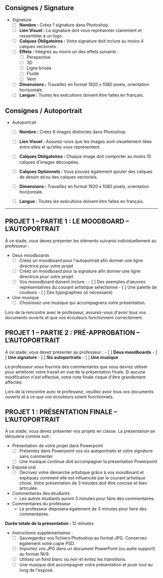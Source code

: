 ## Consignes / Signature
* Signature
    - [ ] **Nombre :** Créez 1 signature dans Photoshop.
    - [ ] **Lien Visuel :** La signature doit vous représenter clairement et ressembler à un logo.
    - [ ] **Calques Obligatoires :** Votre signature doit inclure au moins 4 calques vectoriels.
    - [ ] **Effets :** Intégrez au moins un des effets suivants :
        - [ ] Perspective
        - [ ] 3D
        - [ ] Ligne brisée
        - [ ] Fluide
        - [ ] Vent
    - [ ] **Dimensions :** Travaillez en format 1920 x 1080 pixels, orientation horizontale.
    - [ ] **Langue :** Toutes les exécutions doivent être faites en français.

## Consignes / Autoportrait
* Autoportrait
    - [ ] **Nombre :** Créez 6 images distinctes dans Photoshop.
    - [ ] **Lien Visuel :** Assurez-vous que les images sont visuellement liées entre elles et qu’elles vous représentent.
    - [ ] **Calques Obligatoires :** Chaque image doit comporter au moins 10 calques d’images découpées.
    - [ ] **Calques Optionnels :** Vous pouvez également ajouter des calques de dessin et/ou des calques vectoriels.
    - [ ] **Dimensions :** Travaillez en format 1920 x 1080 pixels, orientation horizontale.
    - [ ] **Langue :** Toutes les exécutions doivent être faites en français.


---

## PROJET 1 – PARTIE 1 : LE MOODBOARD – L’AUTOPORTRAIT

À ce stade, vous devez présenter les éléments suivants individuellement au professeur :

* Deux moodboards
  - [ ] Créez un moodboard pour l'autoportrait afin donner une ligne directrice pour votre projet
  - [ ] Créez un moodboard pour la signature afin donner une ligne directrice pour votre projet
  - [ ] Vos mooodboard doivent inclure :
          - [ ] Des exemples d'œuvres représentatives du courant artistique sélectionné
          - [ ] Une palette de couleurs
          - [ ] Des typographies (si nécessaire)
* Une musique
  - [ ] Choisissez une musique qui accompagnera votre présentation.

Lors de la rencontre avec le professeur, assurez-vous d'avoir tous vos documents ouverts et que vos écouteurs fonctionnent correctement.

## PROJET 1 – PARTIE 2 : PRÉ-APPROBATION – L’AUTOPORTRAIT

À ce stade, vous devez présenter au professeur : 
    - [ ] **Deux moodboards**
    - [ ] **Une signature**
    - [ ] **Six autoportraits**
    - [ ] **Une musique**

Le professeur vous fournira des commentaires que vous devrez utiliser pour améliorer votre travail en vue de la présentation finale. Si aucune modification n'est effectué, votre note finale risque d'être grandement affectée. 

Lors de la rencontre avec le professeur, veuillez avoir tous vos documents ouverts et à ce que vos écouteurs soient fonctionnels.

## PROJET 1 : PRÉSENTATION FINALE – L’AUTOPORTRAIT

À ce stade, vous devez présenter vos projets en classe. La présentation se déroulera comme suit :

* Présentation de votre projet dans Powerpoint
  - [ ] Présentez dans Powerpoint vos six autoportraits et votre signature sans commenter
  - [ ] Une musique continue doit accompagner la présentation Powerpoint
* Exposé oral
  - [ ] Décrivez votre démarche artistique grâce à vos moodboard et expliquez comment elle est influencée par le courant artistique choisi. Votre présentation de 3 minutes doit être concise et bien articulée. 
* Commentaires des étudiants
  * Les autres étudiants auront 3 minutes pour faire des commentaires.
* Commentaires du professeur
  * Le professeur disposera également de 3 minutes pour faire des commentaires.

**Durée totale de la présentation :** 12 minutes

* Instructions supplémentaires :
    - [ ] Sauvegardez vos fichiers Photoshop au format JPG. Conservez également votre copie PSD.
    - [ ] Importez vos JPG dans un document PowerPoint (ou autre support) au format 16/9.
    - [ ] Utilisez un fond blanc ou noir et évitez les transitions.
    - [ ] Une musique doit accompagner votre présentation et jouer tout au long de l'exposé.
